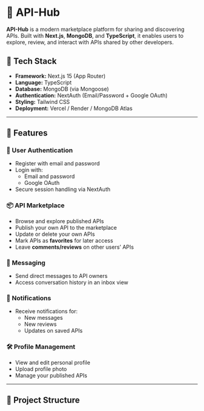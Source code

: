 # 🚀 API-Hub

**API-Hub** is a modern marketplace platform for sharing and discovering APIs. Built with **Next.js**, **MongoDB**, and **TypeScript**, it enables users to explore, review, and interact with APIs shared by other developers.


## 🧰 Tech Stack

- **Framework:** Next.js 15 (App Router)
- **Language:** TypeScript
- **Database:** MongoDB (via Mongoose)
- **Authentication:** NextAuth (Email/Password + Google OAuth)
- **Styling:** Tailwind CSS
- **Deployment:** Vercel / Render / MongoDB Atlas

---

## 🔐 Features

### 👤 User Authentication

- Register with email and password
- Login with:
  - Email and password
  - Google OAuth
- Secure session handling via NextAuth

### 📦 API Marketplace

- Browse and explore published APIs
- Publish your own API to the marketplace
- Update or delete your own APIs
- Mark APIs as **favorites** for later access
- Leave **comments/reviews** on other users’ APIs

### 💬 Messaging

- Send direct messages to API owners
- Access conversation history in an inbox view

### 🔔 Notifications

- Receive notifications for:
  - New messages
  - New reviews
  - Updates on saved APIs

### 🛠️ Profile Management

- View and edit personal profile
- Upload profile photo
- Manage your published APIs

---

## 📁 Project Structure

